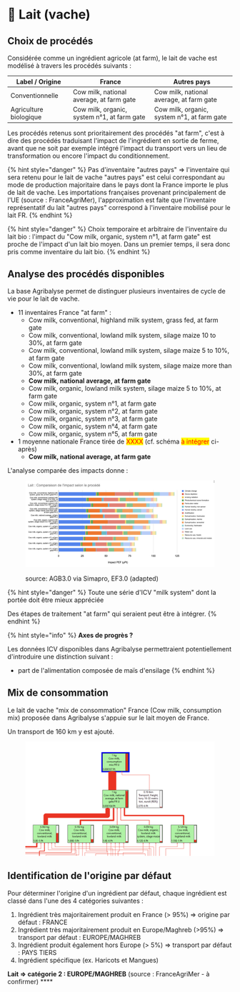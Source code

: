 # 🥛 Lait (vache)

## Choix de procédés

Considérée comme un ingrédient agricole (at farm), le lait de vache est modélisé à travers les procédés suivants :&#x20;

| Label / Origine        | France                                       | Autres pays                                  |
| ---------------------- | -------------------------------------------- | -------------------------------------------- |
| Conventionnelle        | Cow milk, national average, at farm gate     | Cow milk, national average, at farm gate     |
| Agriculture biologique | Cow milk, organic, system n°1, at farm gate  | Cow milk, organic, system n°1, at farm gate  |

Les procédés retenus sont prioritairement des procédés "at farm", c'est à dire des procédés traduisant l'impact de l'ingrédient en sortie de ferme, avant que ne soit par exemple intégré l'impact du transport vers un lieu de transformation ou encore l'impact du conditionnement.

{% hint style="danger" %}
Pas d'inventaire "autres pays" => l'inventaire qui sera retenu pour le lait de vache "autres pays" est celui correspondant au mode de production majoritaire dans le pays dont la France importe le plus de lait de vache. Les importations françaises provenant principalement de l'UE (source : FranceAgriMer), l'approximation est faite que l'inventaire représentatif du lait "autres pays" correspond à l'inventaire mobilisé pour le lait FR.&#x20;
{% endhint %}

{% hint style="danger" %}
Choix temporaire et arbitraire de l'inventaire du lait bio : l'impact du "Cow milk, organic, system n°1, at farm gate" est proche de l'impact d'un lait bio moyen. Dans un premier temps, il sera donc pris comme inventaire du lait bio.
{% endhint %}

## Analyse des procédés disponibles

La base Agribalyse permet de distinguer plusieurs inventaires de cycle de vie pour le lait de vache.&#x20;

* 11 inventaires France "at farm" :&#x20;
  * Cow milk, conventional, highland milk system, grass fed, at farm gate&#x20;
  * Cow milk, conventional, lowland milk system, silage maize 10 to 30%, at farm gate&#x20;
  * Cow milk, conventional, lowland milk system, silage maize 5 to 10%, at farm gate&#x20;
  * Cow milk, conventional, lowland milk system, silage maize more than 30%, at farm gate&#x20;
  * **Cow milk, national average, at farm gate**&#x20;
  * Cow milk, organic, lowland milk system, silage maize 5 to 10%, at farm gate&#x20;
  * Cow milk, organic, system n°1, at farm gate&#x20;
  * Cow milk, organic, system n°2, at farm gate&#x20;
  * Cow milk, organic, system n°3, at farm gate&#x20;
  * Cow milk, organic, system n°4, at farm gate&#x20;
  * Cow milk, organic, system n°5, at farm gate
* 1 moyenne nationale France tirée de <mark style="color:red;">XXXX</mark> (cf. schéma <mark style="color:red;">à intégrer</mark> ci-après)
  * **Cow milk, national average, at farm gate**

L'analyse comparée des impacts donne :&#x20;

<figure><img src="../../.gitbook/assets/image (1) (4).png" alt=""><figcaption><p>source: AGB3.0 via Simapro, EF3.0 (adapted)</p></figcaption></figure>

{% hint style="danger" %}
Toute une série d'ICV "milk system" dont la portée doit être mieux appréciée

Des étapes de traitement "at farm" qui seraient peut être à intégrer.
{% endhint %}

{% hint style="info" %}
**Axes de progrès ?**

Les données ICV disponibles dans Agribalyse permettraient potentiellement d'introduire une distinction suivant :&#x20;

* part de l'alimentation composée de maïs d'ensilage
{% endhint %}

## Mix de consommation

Le lait de vache "mix de consommation" France (Cow milk, consumption mix) proposée dans Agribalyse s'appuie sur le lait moyen de France.

Un transport de 160 km y est ajouté.

<figure><img src="../../.gitbook/assets/image (5) (3).png" alt=""><figcaption></figcaption></figure>

## Identification de l'origine par défaut

Pour déterminer l'origine d'un ingrédient par défaut, chaque ingrédient est classé dans l'une des 4 catégories suivantes :&#x20;

1. Ingrédient très majoritairement produit en France (> 95%) => origine par défaut : FRANCE
2. Ingrédient très majoritairement produit en Europe/Maghreb (>95%) => transport par défaut : EUROPE/MAGHREB&#x20;
3. Ingrédient produit également hors Europe (> 5%) => transport par défaut : PAYS TIERS
4. Ingrédient spécifique (ex. Haricots et Mangues)&#x20;

**Lait => catégorie 2 : EUROPE/MAGHREB** (source : FranceAgriMer - à confirmer) ****&#x20;

